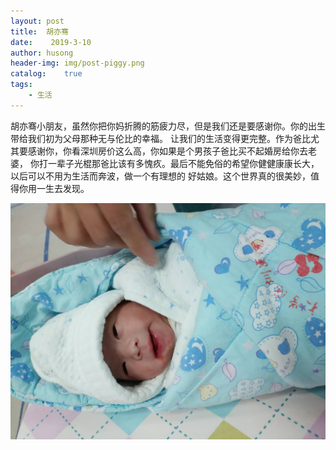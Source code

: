 ```yaml
---
layout: post
title:  胡亦骞
date:    2019-3-10
author: husong
header-img: img/post-piggy.png
catalog:    true
tags:
    - 生活
---
```


胡亦骞小朋友，虽然你把你妈折腾的筋疲力尽，但是我们还是要感谢你。你的出生带给我们初为父母那种无与伦比的幸福。
让我们的生活变得更完整。作为爸比尤其要感谢你，你看深圳房价这么高，你如果是个男孩子爸比买不起婚房给你去老婆，
你打一辈子光棍那爸比该有多愧疚。最后不能免俗的希望你健健康康长大，以后可以不用为生活而奔波，做一个有理想的
好姑娘。这个世界真的很美妙，值得你用一生去发现。

![avatar](/img/post-baby.jpg)

